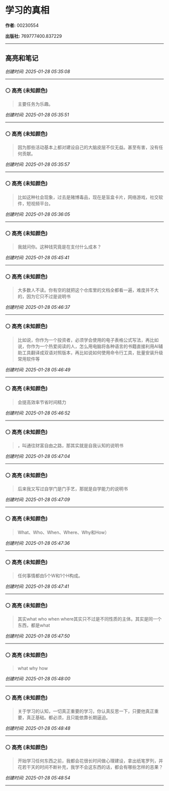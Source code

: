 # 学习的真相

**作者:** 00230554

**出版社:** 769777400.837229

---

## 高亮和笔记

*创建时间: 2025-01-28 05:35:08*

---

### ⚪ 高亮 (未知颜色)

> 主要任务为乐趣。

*创建时间: 2025-01-28 05:35:51*

---

### ⚪ 高亮 (未知颜色)

> 因为那些活动基本上都对建设自己的大脑皮层不仅无益。甚至有害，没有任何贡献。

*创建时间: 2025-01-28 05:35:57*

---

### ⚪ 高亮 (未知颜色)

> 比如这种社会现象，过去是赌博毒品，现在是盲盒卡片，网络游戏，社交软件，短视频平台。

*创建时间: 2025-01-28 05:36:05*

---

### ⚪ 高亮 (未知颜色)

> 我就问你。这种钱究竟是在支付什么成本？

*创建时间: 2025-01-28 05:45:41*

---

### ⚪ 高亮 (未知颜色)

> 大多数人不读。你有空的就把这个仓库里的文档全都看一遍，难度并不大的，因为它只不过是说明书

*创建时间: 2025-01-28 05:46:37*

---

### ⚪ 高亮 (未知颜色)

> 比如说，你作为一个投资者，必须学会使用的电子表格公式写法，再比如说，你作为一个热爱阅读的人，怎么用电脑将各种语言的书籍直接利用AI辅助工具翻译成双语对照版本，再比如说如何使用命令行工具，批量安装升级常用软件等

*创建时间: 2025-01-28 05:46:49*

---

### ⚪ 高亮 (未知颜色)

> 会提高效率节省时间精力

*创建时间: 2025-01-28 05:46:52*

---

### ⚪ 高亮 (未知颜色)

> ，叫通往财富自由之路，那其实就是自我认知的说明书

*创建时间: 2025-01-28 05:47:04*

---

### ⚪ 高亮 (未知颜色)

> 后来我又写过自学门是门手艺，那就是自学能力的说明书

*创建时间: 2025-01-28 05:47:09*

---

### ⚪ 高亮 (未知颜色)

> What、Who、When、Where、Why和How）

*创建时间: 2025-01-28 05:47:36*

---

### ⚪ 高亮 (未知颜色)

> 任何事情都由5个W和1个H构成。

*创建时间: 2025-01-28 05:47:41*

---

### ⚪ 高亮 (未知颜色)

> 其实what who when where其实只不过是不同性质的主体。其实是同一个东西，都是what

*创建时间: 2025-01-28 05:47:50*

---

### ⚪ 高亮 (未知颜色)

> what why how

*创建时间: 2025-01-28 05:48:00*

---

### ⚪ 高亮 (未知颜色)

> 关于学习的认知，一切真正重要的学习，你认真反思一下，只要他真正重要，真正基础。都必须，且只能依靠长期逼迫。

*创建时间: 2025-01-28 05:48:48*

---

### ⚪ 高亮 (未知颜色)

> 开始学习任何东西之前，我都会花很长时间做心理建设，拿出纸笔罗列，并花若干天的时间不断补充，我学不会这东西的话，都会有哪些怎样的恶果？

*创建时间: 2025-01-28 05:48:54*

---

